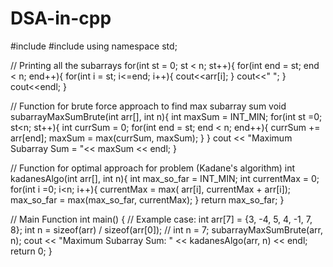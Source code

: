 # DSA-in-cpp

#include<iostream>
#include <climits>
using namespace std;

// Printing all the subarrays
for(int st = 0; st < n; st++){
  for(int end = st; end < n; end++){
    for(int i = st; i<=end; i++){
      cout<<arr[i];
    }
    cout<<" ";
  }
  cout<<endl;
}

// Function for brute force approach to find max subarray sum
void subarrayMaxSumBrute(int arr[], int n){
  int maxSum = INT_MIN;
  for(int st =0; st<n; st++){
    int currSum = 0;
    for(int end = st; end < n; end++){
        currSum += arr[end];
        maxSum = max(currSum, maxSum); 
    }
  }
  cout << "Maximum Subarray Sum = "<< maxSum << endl;
}

// Function for optimal approach for problem (Kadane's algorithm)
int kadanesAlgo(int arr[], int n){
    int max_so_far = INT_MIN;
    int currentMax = 0;
    for(int i =0; i<n; i++){
        currentMax = max( arr[i], currentMax + arr[i]);
        max_so_far = max(max_so_far, currentMax);
    }
    return max_so_far;
}

// Main Function
int main()
{
    // Example case: 
    int arr[7] = {3, -4, 5, 4, -1, 7, 8};
    int n = sizeof(arr) / sizeof(arr[0]);
    // int n = 7;
    subarrayMaxSumBrute(arr, n);
    cout <<  "Maximum Subarray Sum: " << kadanesAlgo(arr, n) << endl;
    return 0;
}

    
